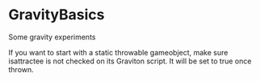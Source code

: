 # GravityBasics
Some gravity experiments

If you want to start with a static throwable gameobject, make sure isattractee is not checked on its Graviton script.
It will be set to true once thrown.
